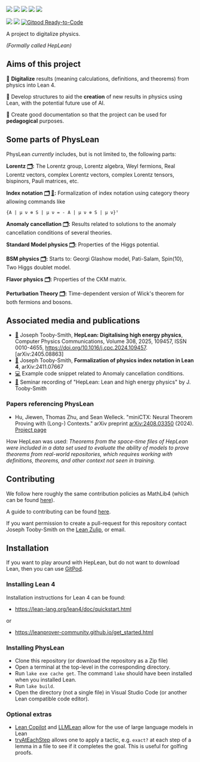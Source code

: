 
[![](https://img.shields.io/badge/Read_The-Docs-green)](https://heplean.github.io/HepLean/)
[![](https://img.shields.io/badge/Get-Involved-green)](https://heplean.github.io/HepLean/#how-to-get-involved)
[![](https://img.shields.io/badge/Lean-Zulip-green)](https://leanprover.zulipchat.com)
[![](https://img.shields.io/badge/TODO-List-green)](https://heplean.github.io/HepLean/TODOList)
[![](https://img.shields.io/badge/Informal_dependencies-Graph-green)](https://heplean.github.io/HepLean/InformalGraph)

[![](https://img.shields.io/badge/View_The-Stats-blue)](https://heplean.github.io/HepLean/Stats)
[![](https://img.shields.io/badge/Lean-v4.16.0-blue)](https://github.com/leanprover/lean4/releases/tag/v4.16.0)
[![Gitpod Ready-to-Code](https://img.shields.io/badge/Gitpod-ready--to--code-blue?logo=gitpod)](https://gitpod.io/#https://github.com/HEPLean/HepLean)

A project to digitalize physics.

*(Formally called HepLean)*
## Aims of this project

🎯 __Digitalize__ results (meaning calculations, definitions, and theorems) from physics
into Lean 4.

🎯 Develop structures to aid the __creation__ of new results in physics using Lean,
  with the potential future use of AI.

🎯 Create good documentation so that the project can be used for __pedagogical__ purposes.


## Some parts of PhysLean
PhysLean _currently_ includes, but is not limited to, the following parts:

__Lorentz [🗂️](https://heplean.github.io/HepLean/docs/HepLean/Lorentz/Group/Basic.html):__  The Lorentz group, Lorentz algebra, Weyl fermions, Real Lorentz vectors, complex Lorentz vectors, complex Lorentz tensors, bispinors, Pauli matrices, etc.

__Index notation [🗂️](https://heplean.github.io/HepLean/docs/HepLean/Tensors/OverColor/Basic.html) [📄](https://arxiv.org/abs/2411.07667):__  Formalization of index notation using category theory allowing commands like

```Lean
{A | μ ν ⊗ S | μ ν = - A | μ ν ⊗ S | μ ν}ᵀ
```

__Anomaly cancellation [🗂️](https://heplean.github.io/HepLean/docs/HepLean/AnomalyCancellation/Basic.html):__  Results related to solutions to the anomaly cancellation conditions of several theories.

__Standard Model physics [🗂️](https://heplean.github.io/HepLean/docs/HepLean/StandardModel/Basic.html):__ Properties of the Higgs potential.

__BSM physics [🗂️](https://heplean.github.io/HepLean/docs/HepLean/BeyondTheStandardModel/TwoHDM/Basic.html):__ Starts to: Georgi Glashow model, Pati-Salam, Spin(10), Two Higgs doublet model.

__Flavor physics [🗂️](https://heplean.github.io/HepLean/docs/HepLean/FlavorPhysics/CKMMatrix/Basic.html):__ Properties of the CKM matrix.

__Perturbation Theory [🗂️](https://heplean.github.io/HepLean/docs/HepLean/PerturbationTheory/FieldOpAlgebra/WicksTheorem.html):__ Time-dependent version of Wick's theorem for both fermions and bosons.

## Associated media and publications
- [📄](https://arxiv.org/abs/2405.08863) Joseph Tooby-Smith,
__HepLean: Digitalising high energy physics__, Computer Physics Communications, Volume 308,
2025, 109457, ISSN 0010-4655, https://doi.org/10.1016/j.cpc.2024.109457. \[arXiv:2405.08863\]
- [📄](https://arxiv.org/abs/2411.07667) Joseph Tooby-Smith, __Formalization of physics index notation in Lean 4__, arXiv:2411.07667
- [💻](https://live.lean-lang.org/#code=import%20Mathlib.Tactic.Polyrith%20%0A%0Atheorem%20threeFamily%20(a%20b%20c%20%3A%20ℚ)%20(h%20%3A%20a%20%2B%20b%20%2B%20c%20%3D%200)%20(h3%20%3A%20a%20%5E%203%20%2B%20b%20%5E%203%20%2B%20c%20%5E%203%20%3D%200)%20%3A%20%0A%20%20%20%20a%20%3D%200%20∨%20b%20%3D%200%20∨%20c%20%3D%200%20%20%3A%3D%20by%20%0A%20%20have%20h1%20%3A%20c%20%3D%20-%20(a%20%2B%20b)%20%3A%3D%20by%20%0A%20%20%20%20linear_combination%20h%20%0A%20%20have%20h4%20%3A%20%203%20*%20a%20*%20b%20*%20c%20%3D%200%20%3A%3D%20by%20%0A%20%20%20%20rw%20%5B←%20h3%2C%20h1%5D%0A%20%20%20%20ring%20%0A%20%20simp%20at%20h4%20%0A%20%20exact%20or_assoc.mp%20h4%0A%20%20%0A) Example code snippet related to Anomaly cancellation conditions.
- [🎥](https://www.youtube.com/watch?v=W2cObnopqas) Seminar recording of "HepLean: Lean and high energy physics" by J. Tooby-Smith

### Papers referencing PhysLean
- Hu, Jiewen, Thomas Zhu, and Sean Welleck. "miniCTX: Neural Theorem Proving with (Long-) Contexts." arXiv preprint [arXiv:2408.03350](https://www.arxiv.org/abs/2408.03350) (2024). [Project page]( https://cmu-l3.github.io/minictx/)

How HepLean was used: *Theorems from the space-time files of HepLean were included in a data set used to evaluate the ability of models to prove theorems from real-world repositories, which requires working with definitions, theorems, and other context not seen in training.*

## Contributing

We follow here roughly the same contribution policies as MathLib4 (which can be found [here](https://leanprover-community.github.io/contribute/index.html)).

A guide to contributing can be found [here](https://github.com/HEPLean/HepLean/blob/master/CONTRIBUTING.md).

If you want permission to create a pull-request for this repository contact Joseph Tooby-Smith on the [Lean Zulip](https://leanprover.zulipchat.com), or email.

## Installation

If you want to play around with HepLean, but do not want to download Lean, then you can use [GitPod](https://gitpod.io/#https://github.com/HEPLean/HepLean).

### Installing Lean 4

Installation instructions for Lean 4 can be found:

- https://lean-lang.org/lean4/doc/quickstart.html

or

- https://leanprover-community.github.io/get_started.html

### Installing PhysLean

- Clone this repository (or download the repository as a Zip file)
- Open a terminal at the top-level in the corresponding directory.
- Run `lake exe cache get`. The command `lake` should have been installed when you installed Lean.
- Run `lake build`.
- Open the directory (not a single file) in Visual Studio Code (or another Lean compatible code editor).

### Optional extras

- [Lean Copilot](https://github.com/lean-dojo/LeanCopilot) and [LLMLean](https://github.com/cmu-l3/llmlean) allow for the use of large language models in Lean
- [tryAtEachStep](https://github.com/dwrensha/tryAtEachStep) allows one to apply a tactic, e.g. `exact?` at each step of a lemma in a file to see if it completes the goal. This is useful for golfing proofs.
